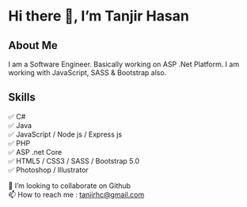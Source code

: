# Hi there 👋, I’m Tanjir Hasan
## About Me
I am a Software Engineer. Basically working on ASP .Net Platform. I am working with JavaScript, SASS & Bootstrap also.

## Skills 
✅ C# <br/>
✅ Java  <br/>
✅ JavaScript / Node js / Express js <br/>
✅ PHP <br/>
✅ ASP .net Core <br/>
✅ HTML5 / CSS3 / SASS / Bootstrap 5.0 <br/>
✅ Photoshop / Illustrator <br/>

👯 I’m looking to collaborate on Github <br/>
📫 How to reach me : tanjirhc@gmail.com <br/>


<!---
tanjirhc/tanjirhc is a ✨ special ✨ repository because its `README.md` (this file) appears on your GitHub profile.
You can click the Preview link to take a look at your changes.
--->
